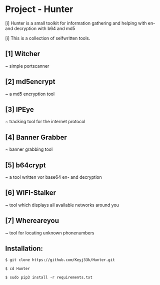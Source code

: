 # Project - Hunter
[i] Hunter is a small toolkit for information gathering 
and helping with en- and decryption with b64 and md5

[i] This is a collection of selfwritten tools. 

[1] Witcher
-------------------------------------------------------------------
~ simple portscanner

[2] md5encrypt
-------------------------------------------------------------------
~ a md5 encryption tool

[3] IPEye
-------------------------------------------------------------------
~ tracking tool for the internet protocol

[4] Banner Grabber
-------------------------------------------------------------------
~ banner grabbing tool 

[5] b64crypt
-------------------------------------------------------------------
~ a tool written vor base64 en- and decryption

[6] WIFI-Stalker
-------------------------------------------------------------------
~ tool which displays all available networks around you

[7] Whereareyou
-------------------------------------------------------------------
~ tool for locating unknown phonenumbers

Installation:
-------------------------------------------------------------------
```
$ git clone https://github.com/Keyj33k/Hunter.git
```
```
$ cd Hunter
```
```
$ sudo pip3 install -r requirements.txt
```

